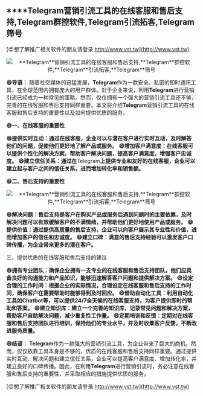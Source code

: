 ## ****Telegram**营销引流工具的在线客服和售后支持,**Telegram**群控软件,**Telegram**引流拓客,**Telegram**筛号**

[😍想了解推广相关软件的朋友请登录 http://www.vst.tw](http://www.vst.tw)

 <center><img src="https://vst.tw/MP4/tuiguang/png/7.png" alt="**Telegram**营销引流工具的在线客服和售后支持,**Telegram**群控软件,**Telegram**引流拓客,**Telegram**筛号"></center>

**😄导语：**
随着社交媒体的迅猛发展，**Telegram**作为一款安全、私密的即时通讯工具，在全球范围内拥有庞大的用户群体。对于企业来说，利用**Telegram**进行营销引流已经成为一种常见的策略。然而，仅仅拥有一个强大的营销引流工具还不够，完善的在线客服和售后支持同样重要。本文将介绍**Telegram**营销引流工具的在线客服和售后支持的重要性以及如何提供优质的服务。

**😄一、在线客服的重要性**

**😄提供实时互动：通过在线客服，企业可以与潜在客户进行实时互动，及时解答他们的问题，促使他们更好地了解产品或服务。**
**😄增加客户满意度：在线客服可以提供个性化的解决方案，帮助客户解决问题，提高客户满意度，增强客户忠诚度。**
**😄建立信任关系：通过在**Telegram**上提供专业和友好的在线客服，企业可以建立起与客户之间的信任关系，进而增加转化率和销售额。**

**😄二、售后支持的重要性**

 <center><img src="https://vst.tw/MP4/tuiguang/png/2.png" alt="**Telegram**营销引流工具的在线客服和售后支持,**Telegram**群控软件,**Telegram**引流拓客,**Telegram**筛号"></center>

**😄解决问题：售后支持是客户在购买产品或服务后遇到问题时的主要依靠，及时解决问题可以有效缓解客户的不满情绪，并帮助他们更好地使用产品或服务。**
**😄提供价值：通过提供高质量的售后支持，企业可以向客户展示其专业性和价值，进而增加客户的信任和忠诚度。**
**😄建立口碑：满意的售后支持经验可以激发客户口碑传播，为企业带来更多的潜在客户。**

三、提供优质的在线客服和售后支持的建议

**😄拥有专业团队：确保企业拥有一支专业的在线客服和售后支持团队，他们应具备良好的沟通能力和产品知识，能够迅速解答客户问题和提供解决方案。**
**😄设定合理的工作时间：根据企业的实际情况，合理设定在线客服和售后支持的工作时间，确保客户在需要帮助时能够得到及时回应。**
**😄借助自动化工具：利用自动化工具如Chatbot等，可以提供24/7全天候的在线客服支持，为客户提供即时的帮助和答案。**
**😄建立知识库：建立一个完善的知识库，记录常见问题和解决方案，帮助客户自助解决问题，减少重复性工作量。**
**😄定期培训和反馈：定期对在线客服和售后支持团队进行培训，保持他们的专业水平，并及时收集客户反馈，不断改进服务质量。**

**😄结语：**
**Telegram**作为一款强大的营销引流工具，为企业带来了巨大的商机。然而，仅仅依靠工具本身是不够的，优质的在线客服和售后支持同样重要。通过提供实时互动、解决问题和建立信任关系，企业可以提高客户满意度、增加转化率，并建立良好的口碑传播。因此，在利用**Telegram**进行营销引流时，务必注意在线客服和售后支持的重要性，并采取相应的措施提供优质的服务。

[😍想了解推广相关软件的朋友请登录 http://www.vst.tw](http://www.vst.tw)



